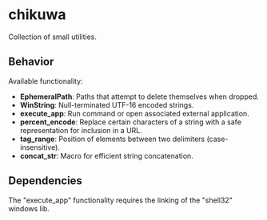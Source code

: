 # chikuwa

Collection of small utilities.

## Behavior

Available functionality:

* **EphemeralPath**: Paths that attempt to delete themselves when dropped.
* **WinString**: Null-terminated UTF-16 encoded strings.
* **execute_app**: Run command or open associated external application.
* **percent_encode**: Replace certain characters of a string with a safe representation for inclusion in a URL.
* **tag_range**: Position of elements between two delimiters (case-insensitive).
* **concat_str**: Macro for efficient string concatenation.

## Dependencies

The "execute_app" functionality requires the linking of the "shell32" windows lib.
